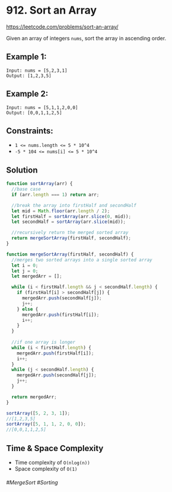 # 912. Sort an Array
https://leetcode.com/problems/sort-an-array/

Given an array of integers `nums`, sort the array in ascending order.

 

## Example 1:
```
Input: nums = [5,2,3,1]
Output: [1,2,3,5]
````
## Example 2:
```
Input: nums = [5,1,1,2,0,0]
Output: [0,0,1,1,2,5]
```` 

## Constraints:
- `1 <= nums.length <= 5 * 10^4`
- `-5 * 104 <= nums[i] <= 5 * 10^4`

## Solution
````js
function sortArray(arr) {
  //base case
  if (arr.length === 1) return arr;

  //break the array into firstHalf and secondHalf
  let mid = Math.floor(arr.length / 2);
  let firstHalf = sortArray(arr.slice(0, mid));
  let secondHalf = sortArray(arr.slice(mid));

  //recursively return the merged sorted array
  return mergeSortArray(firstHalf, secondHalf);
}

function mergeSortArray(firstHalf, secondHalf) {
  //merges two sorted arrays into a single sorted array
  let i = 0;
  let j = 0;
  let mergedArr = [];

  while (i < firstHalf.length && j < secondHalf.length) {
    if (firstHalf[i] > secondHalf[j]) {
      mergedArr.push(secondHalf[j]);
      j++;
    } else {
      mergedArr.push(firstHalf[i]);
      i++;
    }
  }
  
  //if one array is longer
  while (i < firstHalf.length) {
    mergedArr.push(firstHalf[i]);
    i++;
  }
  while (j < secondHalf.length) {
    mergedArr.push(secondHalf[j]);
    j++;
  }

  return mergedArr;
}

sortArray([5, 2, 3, 1]);
//[1,2,3,5]
sortArray([5, 1, 1, 2, 0, 0]);
//[0,0,1,1,2,5]

````

## Time & Space Complexity
- Time complexity of `O(nlog(n))`
- Space complexity of `O(1)`


###### #MergeSort #Sorting

